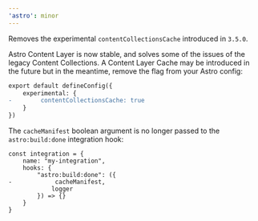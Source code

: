 ```yaml
---
'astro': minor
---
```


Removes the experimental `contentCollectionsCache` introduced in `3.5.0`.

Astro Content Layer is now stable, and solves some of the issues of the legacy Content Collections. A Content Layer Cache may be introduced in the future but in the meantime, remove the flag from your Astro config:

```diff
export default defineConfig({
    experimental: {
-        contentCollectionsCache: true
    }
})
```

The `cacheManifest` boolean argument is no longer passed to the `astro:build:done` integration hook:

```
const integration = {
    name: "my-integration",
    hooks: {
        "astro:build:done": ({
-            cacheManifest,
            logger
        }) => {}
    }
}
```